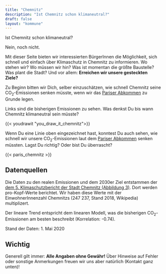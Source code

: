 ```yaml
---
title: "Chemnitz"
description: "Ist Chemnitz schon klimaneutral?"
draft: false
layout: "kommune"
---
```


Ist Chemnitz schon klimaneutral?

Nein, noch nicht.

Mit dieser Seite bieten wir interessierten BürgerInnen die Möglichkeit,
sich schnell und einfach über Klimaschutz in Chemnitz zu informieren.
Wo stehen wir? Wo müssen wir hin? Was ist momentan die größte Baustelle?
Was plant die Stadt?
Und vor allem: **Erreichen wir unsere gesteckten Ziele?**

Zu Beginn bitten wir Dich, selber einzuschätzen, wie schnell Chemnitz seine
CO<sub>2</sub>-Emissionen senken müsste, wenn wir das [Pariser Abkommen](../paris-limits) zu Grunde legen.

Links sind die bisherigen Emissionen zu sehen. Was denkst Du bis wann Chemnitz
klimaneutral sein müsste?

{{< youdrawit "you_draw_it_chemnitz">}}

Wenn Du eine Linie oben eingezeichnet hast, konntest Du auch sehen, wie schnell wir unsere CO<sub>2</sub>-Emissionen laut dem [Pariser Abkommen](../../paris-limits) senken müssten. Lagst Du richtig? Oder bist Du überrascht?

{{< paris_chemnitz >}}



## Datenquellen

Die Daten zu den realen Emissionen und dem 2030er Ziel entstammen der [dem 5. Klimaschutzbericht der Stadt Chemnitz (Abbildung 3)](https://chemnitz.de/chemnitz/media/unsere-stadt/umwelt/klimaschutzbericht_2016_2017.pdf).
Dort werden pro-Kopf-Werte berichtet. Wir haben diese Werte mit der EinwohnerInnenzahl Chemnitzs (247 237, Stand 2018, Wikipedia) multiplizert.

Der lineare Trend entspricht dem linearen Modell, was die bisherigen CO<sub>2</sub>-Emissionen am besten beschreibt (Korrelation: -0.74).

Stand der Daten: 1. Mai 2020

## Wichtig

Generell gilt immer: **Alle Angaben ohne Gewähr!** Über Hinweise auf
Fehler oder sonstige Anmerkungen freuen wir uns aber natürlich (Kontakt ganz unten)!
